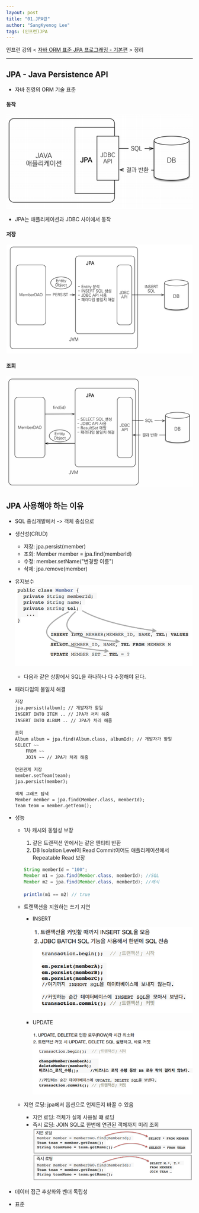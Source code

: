 ```yaml
---
layout: post
title: "01.JPA란"
author: "SangKyenog Lee"
tags: (인프런)JPA
---
```


인프런 강의 < [자바 ORM 표준 JPA 프로그래밍 - 기본편](https://www.inflearn.com/course/ORM-JPA-Basic/dashboard) > 정리

---

## JPA - Java Persistence API
- 자바 진영의 ORM 기술 표준

#### 동작
![1](/assets/jpaimage/jpa01.png)
- JPA는 애플리케이션과 JDBC 사이에서 동작

#### 저장
![2](/assets/jpaimage/jpa02.png)

#### 조회
![3](/assets/jpaimage/jpa03.png)

## JPA 사용해야 하는 이유
- SQL 중심개발에서 -> 객체 중심으로
- 생산성(CRUD)
    - 저장: jpa.persist(member)
    - 조회: Member member = jpa.find(memberId)
    - 수정: member.setName("변경할 이름")
    - 삭제: jpa.remove(member)

- 유지보수
    ![4](/assets/jpaimage/jpa04.png)
    - 다음과 같은 상황에서 SQL을 하나하나 다 수정해야 된다.

- 패러다임의 불일치 해결
    ```
    저장
    jpa.persist(album); // 개발자가 할일
    INSERT INTO ITEM .. // JPA가 처리 해줌
    INSERT INTO ALBUM .. // JPA가 처리 해줌

    조회
    Album album = jpa.find(Album.class, albumId); // 개발자가 할일
    SELECT ~~
        FROM ~~
        JOIN ~~ // JPA가 처리 해줌

    연관관계 저장
    member.setTeam(team);
    jpa.persist(member);

    객체 그래프 탐색
    Member member = jpa.find(Member.class, memberId);
    Team team = member.getTeam();
    ```
- 성능
    - 1차 캐시와 동일성 보장
        1. 같은 트랜잭션 안에서는 같은 엔티티 반환
        2. DB Isolation Level이 Read Commit이어도 애플리케이션에서 Repeatable Read 보장
        ```java
        String memberId = "100";
        Member m1 = jpa.find(Member.class, memberId); //SQL
        Member m2 = jpa.find(Member.class, memberId); //캐시

        println(m1 == m2) // true
        ```
    - 트랜잭션을 지원하는 쓰기 지연
        - INSERT

            ![5](/assets/jpaimage/jpa05.png)
            
        - UPDATE

            ![6](/assets/jpaimage/jpa06.png)

    - 지연 로딩: jpa에서 옵션으로 언제든지 바꿀 수 있음
        - 지연 로딩: 객체가 실제 사용될 떄 로딩
        - 즉시 로딩: JOIN SQL로 한번에 연관된 객체까지 미리 조회
            ![7](/assets/jpaimage/jpa07.png)
- 데이터 접근 추상화와 벤더 독립성
- 표준